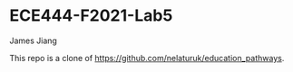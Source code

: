 # ECE444-F2021-Lab5

James Jiang

This repo is a clone of https://github.com/nelaturuk/education_pathways.

